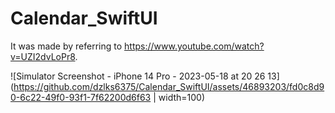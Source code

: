# Calendar_SwiftUI
It was made by referring to https://www.youtube.com/watch?v=UZI2dvLoPr8.

![Simulator Screenshot - iPhone 14 Pro - 2023-05-18 at 20 26 13](https://github.com/dzlks6375/Calendar_SwiftUI/assets/46893203/fd0c8d90-6c22-49f0-93f1-7f62200d6f63 | width=100)
